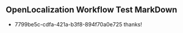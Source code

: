 ## OpenLocalization Workflow Test MarkDown
* 7799be5c-cdfa-421a-b3f8-894f70a0e725 thanks!

<!--HONumber=Jul16_HO3-->


